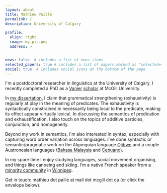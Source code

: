 ```yaml
---
layout: about
title: Mathieu Paillé
permalink: /
description: University of Calgary

profile:
  align: right
  image: my_pic.png
  address: >


news: false  # includes a list of news items
selected_papers: true # includes a list of papers marked as "selected={true}"
social: true  # includes social icons at the bottom of the page
---
```


I'm a postdoctoral researcher in linguistics at the University of Calgary. I recently completed a PhD as a <a href="https://vanier.gc.ca/en/home-accueil.html">Vanier</a> <a href="https://en.wikipedia.org/wiki/Vanier_Canada_Graduate_Scholarships">scholar</a> at McGill University.

In <a href="https://lingbuzz.net/lingbuzz/006765">my dissertation</a>, I claim that grammatical strengthening (exhaustivity) is regularly at play in the meaning of predicates. The exhaustivity is syntactically constrained in necessarily being local to the predicate, making its effect appear virtually lexical. In discussing the semantics of predication and exhaustification, I also touch on the topics of additive particles, conjunction, and homogeneity.

Beyond my work in semantics, I'm also interested in  syntax, especially with capturing word order variation across languages. I've done syntactic or semantic/pragmatic work on the Algonquian language <a href="https://en.wikipedia.org/wiki/Ojibwe_language">Ojibwe</a> and a couple Austronesian languages (<a href="https://en.wikipedia.org/wiki/Malay_language">Bahasa Malaysia</a> and <a href="https://en.wikipedia.org/wiki/Cebuano_language">Cebuano</a>).

In my spare time I enjoy studying languages, social movement organising, and things like canoeing and skiing. I'm a native French speaker from a <a href = "https://en.wikipedia.org/wiki/Franco-Manitoban">minority community</a> in <a href="https://en.wikipedia.org/wiki/Winnipeg">Winnipeg</a>. 

Get in touch: mathieu dot paille at mail dot mcgill dot ca (or click the envelope below).

